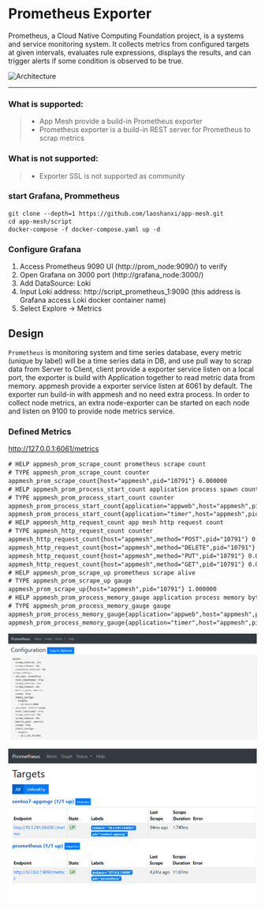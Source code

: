 # Prometheus Exporter

Prometheus, a Cloud Native Computing Foundation project, is a systems and service monitoring system. It collects metrics from configured targets at given intervals, evaluates rule expressions, displays the results, and can trigger alerts if some condition is observed to be true.

![Architecture](https://prometheus.io/assets/architecture.png)

------

### What is supported:
> * App Mesh provide a build-in Prometheus exporter
> * Prometheus exporter is a build-in REST server for Prometheus to scrap metrics

### What is **not** supported:
> * Exporter SSL is not supported as community

### start Grafana, Prommetheus
```
git clone --depth=1 https://github.com/laoshanxi/app-mesh.git
cd app-mesh/script
docker-compose -f docker-compose.yaml up -d
```

### Configure Grafana
1. Access Prometheus 9090 UI (http://prom_node:9090/) to verify
2. Open Grafana on 3000 port (http://grafana_node:3000/)
3. Add DataSource: Loki
4. Input Loki address: http://script_prometheus_1:9090 (this address is Grafana access Loki docker container name)
5. Select Explore -> Metrics

## Design
`Prometheus` is monitoring system and time series database, every metric (unique by label) will be a time series data in DB, and use pull way to scrap data from Server to Client, client provide a exporter service listen on a local port, the exporter is build with Application together to read metric data from memory. appmesh provide a exporter service listen at 6061 by default. The exporter run build-in with appmesh and no need extra process.
In order to collect node metrics, an extra node-exporter can be started on each node and listen on 9100 to provide node metrics service.

### Defined Metrics
http://127.0.0.1:6061/metrics
```html
# HELP appmesh_prom_scrape_count prometheus scrape count
# TYPE appmesh_prom_scrape_count counter
appmesh_prom_scrape_count{host="appmesh",pid="10791"} 6.000000
# HELP appmesh_prom_process_start_count application process spawn count
# TYPE appmesh_prom_process_start_count counter
appmesh_prom_process_start_count{application="appweb",host="appmesh",pid="10791"} 1.000000
appmesh_prom_process_start_count{application="timer",host="appmesh",pid="10791"} 0.000000
# HELP appmesh_http_request_count app mesh http request count
# TYPE appmesh_http_request_count counter
appmesh_http_request_count{host="appmesh",method="POST",pid="10791"} 0.000000
appmesh_http_request_count{host="appmesh",method="DELETE",pid="10791"} 0.000000
appmesh_http_request_count{host="appmesh",method="PUT",pid="10791"} 0.000000
appmesh_http_request_count{host="appmesh",method="GET",pid="10791"} 0.000000
# HELP appmesh_prom_scrape_up prometheus scrape alive
# TYPE appmesh_prom_scrape_up gauge
appmesh_prom_scrape_up{host="appmesh",pid="10791"} 1.000000
# HELP appmesh_prom_process_memory_gauge application process memory bytes
# TYPE appmesh_prom_process_memory_gauge gauge
appmesh_prom_process_memory_gauge{application="appweb",host="appmesh",pid="10791"} 3268759.000000
appmesh_prom_process_memory_gauge{application="timer",host="appmesh",pid="10791"} 0.000000
```

![Prometheus Configuration](https://raw.githubusercontent.com/laoshanxi/picture/master/prometheus/Prometheus-Configuration.png)
![Prometheus Targets](https://raw.githubusercontent.com/laoshanxi/picture/master/prometheus/Prometheus-Targets.png)
